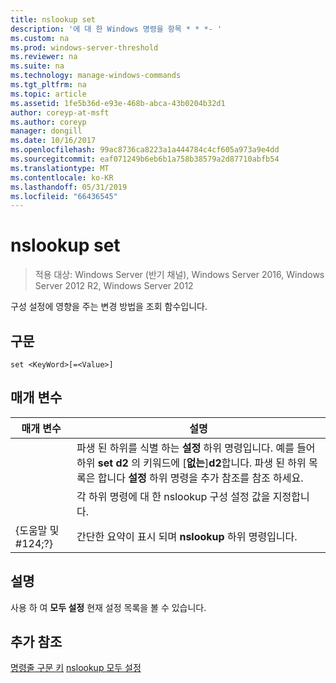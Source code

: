 ```yaml
---
title: nslookup set
description: '에 대 한 Windows 명령을 항목 * * *- '
ms.custom: na
ms.prod: windows-server-threshold
ms.reviewer: na
ms.suite: na
ms.technology: manage-windows-commands
ms.tgt_pltfrm: na
ms.topic: article
ms.assetid: 1fe5b36d-e93e-468b-abca-43b0204b32d1
author: coreyp-at-msft
ms.author: coreyp
manager: dongill
ms.date: 10/16/2017
ms.openlocfilehash: 99ac8736ca8223a1a444784c4cf605a973a9e4dd
ms.sourcegitcommit: eaf071249b6eb6b1a758b38579a2d87710abfb54
ms.translationtype: MT
ms.contentlocale: ko-KR
ms.lasthandoff: 05/31/2019
ms.locfileid: "66436545"
---
```

# <a name="nslookup-set"></a>nslookup set

>적용 대상: Windows Server (반기 채널), Windows Server 2016, Windows Server 2012 R2, Windows Server 2012

구성 설정에 영향을 주는 변경 방법을 조회 함수입니다.
## <a name="syntax"></a>구문
```
set <KeyWord>[=<Value>]
```
## <a name="parameters"></a>매개 변수

|    매개 변수    |                                                                                                                    설명                                                                                                                    |
|-----------------|---------------------------------------------------------------------------------------------------------------------------------------------------------------------------------------------------------------------------------------------------|
|    <KeyWord>    | 파생 된 하위를 식별 하는 **설정** 하위 명령입니다. 예를 들어 하위 **set d2** 의 키워드에 [**없는**]**d2**합니다. 파생 된 하위 목록은 합니다 **설정** 하위 명령을 추가 참조를 참조 하세요. |
|     <Value>     |                                                                                      각 하위 명령에 대 한 nslookup 구성 설정 값을 지정합니다.                                                                                      |
| {도움말 및 #124;?} |                                                                                               간단한 요약이 표시 되며 **nslookup** 하위 명령입니다.                                                                                               |

## <a name="remarks"></a>설명
사용 하 여 **모두 설정** 현재 설정 목록을 볼 수 있습니다.
## <a name="additional-references"></a>추가 참조
[명령줄 구문 키](command-line-syntax-key.md)
[nslookup 모두 설정](nslookup-set-all.md)
